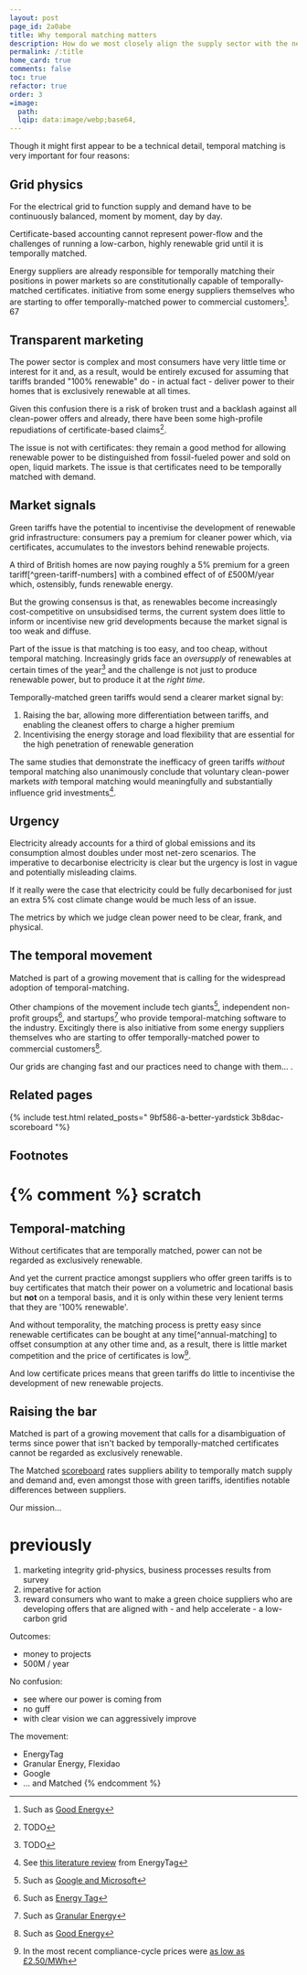 ```yaml
---
layout: post
page_id: 2a0abe
title: Why temporal matching matters
description: How do we most closely align the supply sector with the needs of a low-carbon grid?
permalink: /:title
home_card: true
comments: false
toc: true
refactor: true
order: 3
=image:
  path:
  lqip: data:image/webp;base64,
---
```


Though it might first appear to be a technical detail, temporal matching is very important for four reasons:

## Grid physics
For the electrical grid to function supply and demand have to be continuously balanced, moment by moment, day by day.

Certificate-based accounting cannot represent power-flow and the challenges of running a low-carbon, highly renewable grid until it is temporally matched.

Energy suppliers are already responsible for temporally matching their positions in power markets so are constitutionally capable of temporally-matched certificates.
 initiative from some      energy suppliers themselves who are starting to offer temporally-matched power to commercial customers[^good-energy].
 67
## Transparent marketing
The power sector is complex and most consumers have very little time or interest for it and, as a result, would be entirely excused for assuming that tariffs branded "100% renewable" do - in actual fact - deliver power to their homes that is exclusively renewable at all times.

Given this confusion there is a risk of broken trust and a backlash against all clean-power offers and already, there have been some high-profile repudiations of certificate-based claims[^repudiations].

[^repudiations]: TODO

The issue is not with certificates: they remain a good method for allowing renewable power to be distinguished from fossil-fueled power and sold on open, liquid markets. The issue is that certificates need to be temporally matched with demand.

## Market signals
Green tariffs have the potential to incentivise the development of renewable grid infrastructure: consumers pay a premium for cleaner power which, via certificates, accumulates to the investors behind renewable projects.

A third of British homes are now paying roughly a 5% premium for a green tariff[^green-tariff-numbers] with a combined effect of of £500M/year which, ostensibly, funds renewable energy.

But the growing consensus is that, as renewables become increasingly cost-competitive on unsubsidised terms, the current system does little to inform or incentivise new grid developments because the market signal is too weak and diffuse.

Part of the issue is that matching is too easy, and too cheap, without temporal matching. Increasingly grids face an _oversupply_ of renewables at certain times of the year[^curtailment] and the challenge is not just to produce renewable power, but to produce it at the _right time_.

[^curtailment]: TODO

Temporally-matched green tariffs would send a clearer market signal by:
1. Raising the bar, allowing more differentiation between tariffs, and enabling the cleanest offers to charge a higher premium
2. Incentivising the energy storage and load flexibility that are essential for the high penetration of renewable generation

The same studies that demonstrate the inefficacy of green tariffs _without_ temporal matching also unanimously conclude that voluntary clean-power markets _with_ temporal matching would meaningfully and substantially influence grid investments[^energy-tag-additionality].

[^energy-tag-additionality]: See [this literature review](https://energytag.org/impact-scientific-consensus-on-the-benefits-of-granular-accounting) from EnergyTag

<!-- TODO: semantics: green tariffs -> voluntary low-carbon tariffs -->

## Urgency
Electricity already accounts for a third of global emissions and its consumption almost doubles under most net-zero scenarios. The imperative to decarbonise electricity is clear but the urgency is lost in vague and potentially misleading claims.

If it really were the case that electricity could be fully decarbonised for just an extra 5% cost climate change would be much less of an issue.

The metrics by which we judge clean power need to be clear, frank, and physical.

## The temporal movement
Matched is part of a growing movement that is calling for the widespread adoption of temporal-matching.

Other champions of the movement include tech giants[^google-microsoft], independent non-profit groups[^energy-tag], and startups[^granular-energy] who provide temporal-matching software to the industry. Excitingly there is also initiative from some energy suppliers themselves who are starting to offer temporally-matched power to commercial customers[^good-energy].

Our grids are changing fast and our practices need to change with them... <and it will be exciting to see where we end up>.

[^google-microsoft]: Such as [Google and Microsoft](https://www.canarymedia.com/articles/clean-energy/google-and-others-have-committed-to-24-7-carbon-free-energy-what-does-that-mean)
[^energy-tag]: Such as [Energy Tag](https://energytag.org/#top)
[^granular-energy]: Such as [Granular Energy](https://www.granular-energy.com/)
[^good-energy]: Such as [Good Energy](https://www.goodenergy.co.uk/business/insights/hourly-energy-matching-a-groundbreaking-service-for-good-energy-business-customers/)
## Related pages
{% include test.html related_posts="
  9bf586-a-better-yardstick
  3b8dac-scoreboard
"%}

## Footnotes


{% comment %}
scratch
====================

## Temporal-matching
Without certificates that are temporally matched, power can not be regarded as exclusively renewable.

And yet the current practice amongst suppliers who offer green tariffs is to buy certificates that match their power on a volumetric and locational basis but **not** on a temporal basis, and it is only within these very lenient terms that they are '100% renewable'.

And without temporality, the matching process is pretty easy since renewable certificates can be bought at any time[^annual-matching] to offset consumption at any other time and, as a result, there is little market competition and the price of certificates is low[^certificate-prices].

And low certificate prices means that green tariffs do little to incentivise the development of new renewable projects.


[^certificate-prices]: In the most recent compliance-cycle prices were [as low as £2.50/MWh](https://montelnews.com/news/7de0555e-2427-4726-9fc9-c7bd7560d10b/uk-rego-prices-slump-80-ahead-of-compliance-deadline)
## Raising the bar
Matched is part of a growing movement that calls for a disambiguation of terms since power that isn't backed by temporally-matched certificates cannot be regarded as exclusively renewable.

<!-- TODO: have a page on the temporal-matching movement -->

The Matched [scoreboard](/scoreboard) rates suppliers ability to temporally match supply and demand and, even amongst those with green tariffs, identifies notable differences between suppliers.

Our mission...




previously
====================

1. marketing integrity
  grid-physics, business processes
  results from survey
2. imperative for action
3. reward
    consumers who want to make a green choice
    suppliers who are developing offers that are aligned with - and help accelerate - a low-carbon grid

Outcomes:
- money to projects
- 500M / year

No confusion:
- see where our power is coming from
- no guff
- with clear vision we can aggressively improve

The movement:
- EnergyTag
- Granular Energy, Flexidao
- Google
- ... and Matched
{% endcomment %}
